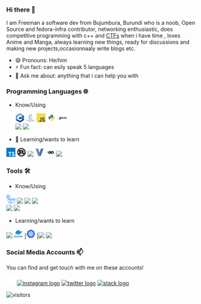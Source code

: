 ### Hi there 👋

I am Freeman a software dev from Bujumbura, Burundi who is a noob, Open Source and fedora-infra contributor, networking enthusiastic, does competitive programming with c++ and [CTFs](https://en.wikipedia.org/wiki/Capture_the_flag) when i have time , loves Anime and Manga, always learning new things, ready for discussions and making new projects,occasionnaaly write blogs etc.

- 😄 Pronouns: He/him
- ⚡ Fun fact: can esily speak 5 languages
- 💬 Ask me about: anything that i can help you with
### Programming Languages 🌐

- Know/Using

  [<img src="https://raw.githubusercontent.com/github/explore/80688e429a7d4ef2fca1e82350fe8e3517d3494d/topics/cpp/cpp.png" alt="cpp logo" width="24">](https://isocpp.org/)   [<img src="https://raw.githubusercontent.com/github/explore/80688e429a7d4ef2fca1e82350fe8e3517d3494d/topics/c/c.png" alt="c logo" width="24">](http://www.open-std.org/jtc1/sc22/wg14/)  [<img src="https://raw.githubusercontent.com/github/explore/80688e429a7d4ef2fca1e82350fe8e3517d3494d/topics/javascript/javascript.png" alt="js logo" width="24">](https://developer.mozilla.org/en-US/docs/Web/JavaScript)    [<img src="https://raw.githubusercontent.com/github/explore/80688e429a7d4ef2fca1e82350fe8e3517d3494d/topics/python/python.png" alt="python logo" width="24">](https://www.python.org/)  [<img src="https://raw.githubusercontent.com/github/explore/80688e429a7d4ef2fca1e82350fe8e3517d3494d/topics/bash/bash.png" alt="bash logo" width="24">](https://www.gnu.org/software/bash/)  
[<img src="https://cdn.worldvectorlogo.com/logos/lua.svg" width='24'>](http://www.lua.org)
[<img src="https://www.clipartmax.com/png/middle/209-2095784_responsive-web-design-html-and-css-icon.png" width='24'>]()<br>
- 🌱 Learning/wants to learn 

 [<img src="https://raw.githubusercontent.com/github/explore/80688e429a7d4ef2fca1e82350fe8e3517d3494d/topics/typescript/typescript.png" alt="ts logo" width="24">](https://www.typescriptlang.org/)   [<img src="https://raw.githubusercontent.com/github/explore/80688e429a7d4ef2fca1e82350fe8e3517d3494d/topics/rust/rust.png" alt="rust logo" width="24">](https://www.rust-lang.org/)
 [<img src='https://w7.pngwing.com/pngs/1015/840/png-transparent-godot-game-engine-video-game-3d-computer-graphics-2d-computer-graphics-%D8%A7%D8%AE%D8%AF%D8%AB%D8%BA-game-3d-computer-graphics-text-thumbnail.png' width='24'>]('https://godotengine.org')
 [<img src="https://raw.githubusercontent.com/github/explore/cfd26557025b2ccaa2d3d25f3e518e29ebea05c5/topics/v/v.png" alt="v logo" width="24">](https://vlang.io/)   [<img src="https://raw.githubusercontent.com/github/explore/cfd26557025b2ccaa2d3d25f3e518e29ebea05c5/topics/go/go.png" alt="go logo" width="24">](https://golang.org/) 
[<img src="https://pbs.twimg.com/profile_images/993555605078994945/Yr-pWI4G.jpg" width='24'>](https://dart.dev)


### Tools 🛠️

- Know/Using

 [<img src="https://raw.githubusercontent.com/Delta456/Delta456/master/img/actions.png" alt="actions logo" width="24">](https://github.com/features/actions) 
[<img src="https://miro.medium.com/max/1200/1*BCZkmZR1_YzDZy22Vn4uUw.png" width='24'>](https://git-scm.com) 
[<img src="https://upload.wikimedia.org/wikipedia/commons/thumb/4/4f/Icon-Vim.svg/2000px-Icon-Vim.svg.png" width='24'>](https://www.vim.org) 
[<img src="https://upload.wikimedia.org/wikipedia/commons/thumb/9/9a/Visual_Studio_Code_1.35_icon.svg/1200px-Visual_Studio_Code_1.35_icon.svg.png" width='24'>](https://code.visualstudio.com)  
[<img src="https://gluonhq.com/wp-content/uploads/2018/05/heroku-logotype-vertical-purple-253x300@2x.png" width='24'>](https://heroku.com) 
[<img src="https://encrypted-tbn0.gstatic.com/images?q=tbn%3AANd9GcSag5gCXbgXwolJH3N83-eP7BMP8GYjVXX8uw&usqp=CAU" width='24'>](https://www.netacad.com/fr/courses/packet-tracer) 

- Learning/wants to learn

[<img src="https://miro.medium.com/proxy/1*ilC2Aqp5sZd1wi0CopD1Hw.png" width='24'>](https://flutter.dev) 
[<img src="https://raw.githubusercontent.com/github/explore/80688e429a7d4ef2fca1e82350fe8e3517d3494d/topics/docker/docker.png" alt="docker logo" width="24">](https://www.docker.com/) |[<img src="https://raw.githubusercontent.com/github/explore/80688e429a7d4ef2fca1e82350fe8e3517d3494d/topics/kubernetes/kubernetes.png" alt="kubernetes logo" width="24">](https://kubernetes.io/) 
|[<img src="https://upload.wikimedia.org/wikipedia/commons/thumb/8/8f/Breezeicons-apps-48-android-studio.svg/1200px-Breezeicons-apps-48-android-studio.svg.png" width='24'>](https://developer.android.com/studio) 
[<img src="https://lh3.googleusercontent.com/AS83amp2lksRnwWL2UvtsBM_z1vcoTVY6BtkPR4Gu5Davwrcujd6zpobRznVomjvVBP0" width='24'>](https://developer.android.com/studio) 


### Social Media Accounts 📫

You can find and get touch with me on these accounts!

 [<img src="https://raw.githubusercontent.com/Delta456/Delta456/master/img/github.png" alt="github logo" width="24">](https://github.com/snow-blade)  [<img src="https://raw.githubusercontent.com/Delta456/Delta456/master/img/instagram.jpg" alt="instagram logo" width="24">](https://www.instagram.com/ucode_257/)
[<img src="https://raw.githubusercontent.com/Delta456/Delta456/master/img/twitter.jpg" alt="twitter logo" width="24">](https://twitter.com/tweepcoder) 
 [<img src="https://raw.githubusercontent.com/Delta456/Delta456/master/img/stack.svg" alt="stack logo" width="24">](https://stackoverflow.com/users/12024660/user12024660)


![visitors](https://visitor-badge.glitch.me/badge?page_id=snow-blade.snow-blade)

